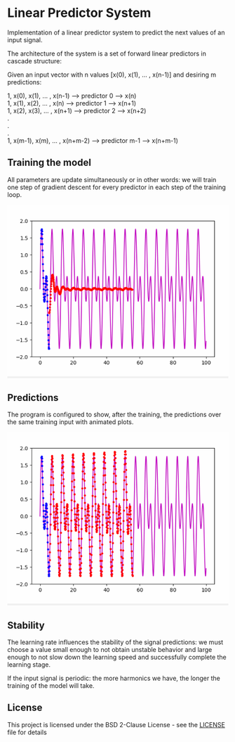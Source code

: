 # Linear Predictor System

Implementation of a linear predictor system to predict the next values of an input signal.

The architecture of the system is a set of forward linear predictors in cascade structure:

Given an input vector with n values \[x(0), x(1), ... , x(n-1)\] and desiring m predictions:

1, x(0), x(1), ... ,   x(n-1)   -->  predictor 0  --> x(n)  
1, x(1), x(2), ... ,   x(n)     -->  predictor 1  --> x(n+1)  
1, x(2), x(3), ... ,   x(n+1)   -->  predictor 2  --> x(n+2)  
                                        .  
                                        .  
                                        .  
1, x(m-1), x(m), ... , x(n+m-2) --> predictor m-1 --> x(n+m-1)  

## Training the model

All parameters are update simultaneously or in other words: we will train one step of gradient descent for every predictor in each step of the training loop.

![Training the model](demo/training.gif)

## Predictions

The program is configured to show, after the training, the predictions over the same training input with animated plots.

![Predictions](demo/online_predictions.gif)

## Stability

The learning rate influences the stability of the signal predictions: we must choose a value small enough to not obtain unstable behavior and large enough to not slow down the learning speed and successfully complete the learning stage.

If the input signal is periodic: the more harmonics we have, the longer the training of the model will take.

## License

This project is licensed under the BSD 2-Clause License - see the [LICENSE](LICENSE) file for details
